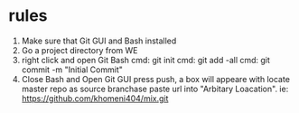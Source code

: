 # rules

1. Make sure that Git GUI and Bash installed
2. Go a project directory from WE
3. right click and open Git Bash
    cmd: git init
    cmd: git add -all
    cmd: git commit -m "Initial Commit"
4. Close Bash and Open Git GUI
   press push, a box will appeare with locate master repo as source branchase
   paste url into "Arbitary Loacation". ie: https://github.com/khomeni404/mix.git
